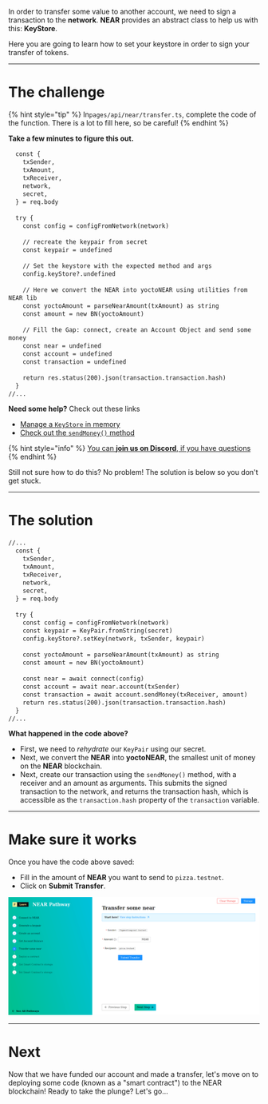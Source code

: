 In order to transfer some value to another account, we need to sign a transaction to the **network**. **NEAR** provides an abstract class to help us with this: **KeyStore**.

Here you are going to learn how to set your keystore in order to sign your transfer of tokens.

----------------------------------

# The challenge

{% hint style="tip" %}
In`pages/api/near/transfer.ts`, complete the code of the function. There is a lot to fill here, so be careful!
{% endhint %}

**Take a few minutes to figure this out.**

```tsx
  const {
    txSender,
    txAmount,
    txReceiver,
    network,
    secret,
  } = req.body

  try {
    const config = configFromNetwork(network)

    // recreate the keypair from secret
    const keypair = undefined
  
    // Set the keystore with the expected method and args
    config.keyStore?.undefined

    // Here we convert the NEAR into yoctoNEAR using utilities from NEAR lib
    const yoctoAmount = parseNearAmount(txAmount) as string
    const amount = new BN(yoctoAmount) 

    // Fill the Gap: connect, create an Account Object and send some money
    const near = undefined
    const account = undefined
    const transaction = undefined

    return res.status(200).json(transaction.transaction.hash)
  } 
//...
```

**Need some help?** Check out these links
* [Manage a `KeyStore` in memory](https://near.github.io/near-api-js/classes/key_stores_in_memory_key_store.inmemorykeystore.html)  
* [Check out the `sendMoney()` method](https://near.github.io/near-api-js/classes/account.account-1.html#sendmoney)

{% hint style="info" %}
[You can **join us on Discord**, if you have questions](https://discord.gg/fszyM7K)
{% endhint %}

Still not sure how to do this? No problem! The solution is below so you don't get stuck.

----------------------------------

# The solution

```tsx
//...
  const {
    txSender,
    txAmount,
    txReceiver,
    network,
    secret,
  } = req.body

  try {
    const config = configFromNetwork(network)
    const keypair = KeyPair.fromString(secret)
    config.keyStore?.setKey(network, txSender, keypair) 

    const yoctoAmount = parseNearAmount(txAmount) as string
    const amount = new BN(yoctoAmount) 

    const near = await connect(config)
    const account = await near.account(txSender)
    const transaction = await account.sendMoney(txReceiver, amount)
    return res.status(200).json(transaction.transaction.hash)
  } 
//...
```

**What happened in the code above?**
* First, we need to *rehydrate* our `KeyPair` using our secret.
* Next, we convert the **NEAR** into **yoctoNEAR**, the smallest unit of money on the **NEAR** blockchain.
* Next, create our transaction using the `sendMoney()` method, with a receiver and an amount as arguments. This submits the signed transaction to the network, and returns the transaction hash, which is accessible as the `transaction.hash` property of the `transaction` variable. 

----------------------------------

# Make sure it works

Once you have the code above saved:
* Fill in the amount of **NEAR** you want to send to `pizza.testnet`.
* Click on **Submit Transfer**.

![](../../../.gitbook/assets/pathways/near/near-transfer.gif)

----------------------------------

# Next

Now that we have funded our account and made a transfer, let's move on to deploying some code (known as a "smart contract") to the NEAR blockchain! Ready to take the plunge? Let's go... 
